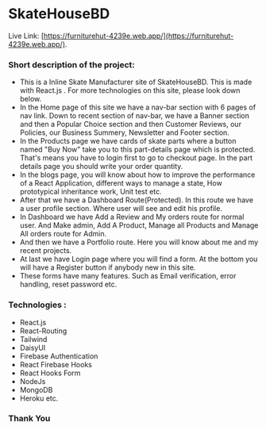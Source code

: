 # SkateHouseBD

Live Link: [https://furniturehut-4239e.web.app/](https://furniturehut-4239e.web.app/).

### Short description of the project:
- This is a Inline Skate Manufacturer site of SkateHouseBD. This is made with React.js . For more technologies on this site, please look down below.
- In the Home page of this site we have a nav-bar section with 6 pages of nav link. Down to recent section of nav-bar, we have a Banner section and then a Popular Choice section and then Customer Reviews, our Policies, our Business Summery, Newsletter and Footer section.
- In the Products page we have cards of skate parts where a button named "Buy Now" take you to this part-details page which is protected. That's means you have to login first to go to checkout page. In the part details page you should write your order quantity.
- In the blogs page, you will know about how to improve the performance of a React Application,  different ways to manage a state, How prototypical inheritance work, Unit test etc.
- After that we have a Dashboard Route(Protected). In this route we have a user profile section. Where user will see and edit his profile.
- In Dashboard we have Add a Review and My orders route for normal user. And Make admin, Add A Product, Manage all Products and Manage All orders route for Admin.
- And then we have a Portfolio route. Here you will know about me and my recent projects.
- At last we have Login page where you will find a form. At the bottom you will have a Register button if anybody new in this site.
- These forms have many features. Such as Email verification, error handling, reset password etc.

### Technologies :
- React.js
- React-Routing
- Tailwind
- DaisyUI
- Firebase Authentication
- React Firebase Hooks 
- React Hooks Form 
- NodeJs
- MongoDB
- Heroku etc.


### Thank You